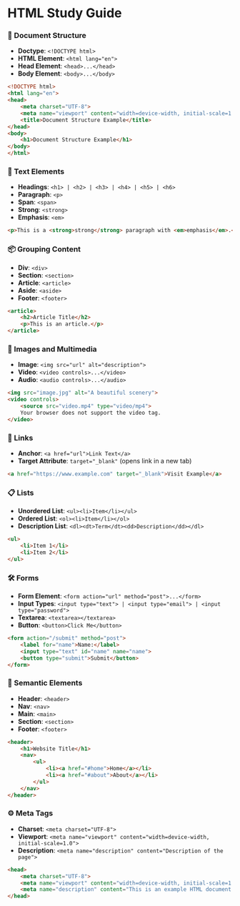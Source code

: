 # HTML Study Guide

### 📄 Document Structure
- **Doctype**: `<!DOCTYPE html>`
- **HTML Element**: `<html lang="en">`
- **Head Element**: `<head>...</head>`
- **Body Element**: `<body>...</body>`

```html
<!DOCTYPE html>
<html lang="en">
<head>
    <meta charset="UTF-8">
    <meta name="viewport" content="width=device-width, initial-scale=1.0">
    <title>Document Structure Example</title>
</head>
<body>
    <h1>Document Structure Example</h1>
</body>
</html>
```

### 📝 Text Elements
- **Headings**: `<h1> | <h2> | <h3> | <h4> | <h5> | <h6>`
- **Paragraph**: `<p>`
- **Span**: `<span>`
- **Strong**: `<strong>`
- **Emphasis**: `<em>`

```html
<p>This is a <strong>strong</strong> paragraph with <em>emphasis</em>.</p>
```

### 📦 Grouping Content
- **Div**: `<div>`
- **Section**: `<section>`
- **Article**: `<article>`
- **Aside**: `<aside>`
- **Footer**: `<footer>`

```html
<article>
    <h2>Article Title</h2>
    <p>This is an article.</p>
</article>
```

### 📸 Images and Multimedia
- **Image**: `<img src="url" alt="description">`
- **Video**: `<video controls>...</video>`
- **Audio**: `<audio controls>...</audio>`

```html
<img src="image.jpg" alt="A beautiful scenery">
<video controls>
    <source src="video.mp4" type="video/mp4">
    Your browser does not support the video tag.
</video>
```

### 🔗 Links
- **Anchor**: `<a href="url">Link Text</a>`
- **Target Attribute**: `target="_blank"` (opens link in a new tab)

```html
<a href="https://www.example.com" target="_blank">Visit Example</a>
```

### 📋 Lists
- **Unordered List**: `<ul><li>Item</li></ul>`
- **Ordered List**: `<ol><li>Item</li></ol>`
- **Description List**: `<dl><dt>Term</dt><dd>Description</dd></dl>`

```html
<ul>
    <li>Item 1</li>
    <li>Item 2</li>
</ul>
```

### 🛠️ Forms
- **Form Element**: `<form action="url" method="post">...</form>`
- **Input Types**: `<input type="text"> | <input type="email"> | <input type="password">`
- **Textarea**: `<textarea></textarea>`
- **Button**: `<button>Click Me</button>`

```html
<form action="/submit" method="post">
    <label for="name">Name:</label>
    <input type="text" id="name" name="name">
    <button type="submit">Submit</button>
</form>
```

### 🎨 Semantic Elements
- **Header**: `<header>`
- **Nav**: `<nav>`
- **Main**: `<main>`
- **Section**: `<section>`
- **Footer**: `<footer>`

```html
<header>
    <h1>Website Title</h1>
    <nav>
        <ul>
            <li><a href="#home">Home</a></li>
            <li><a href="#about">About</a></li>
        </ul>
    </nav>
</header>
```

### ⚙️ Meta Tags
- **Charset**: `<meta charset="UTF-8">`
- **Viewport**: `<meta name="viewport" content="width=device-width, initial-scale=1.0">`
- **Description**: `<meta name="description" content="Description of the page">`

```html
<head>
    <meta charset="UTF-8">
    <meta name="viewport" content="width=device-width, initial-scale=1.0">
    <meta name="description" content="This is an example HTML document.">
</head>
```
